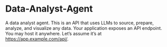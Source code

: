 # Data-Analyst-Agent
 A data analyst agent. This is an API that uses LLMs to source, prepare, analyze, and visualize any data.  Your application exposes an API endpoint. You may host it anywhere. Let’s assume it’s at https://app.example.com/api/. 
